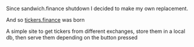 Since sandwich.finance shutdown I decided to make my own replacement.

And so <a href="tickers.finance">tickers.finance</a> was born

A simple site to get tickers from different exchanges, store them in a local db, then serve them depending on the button pressed
